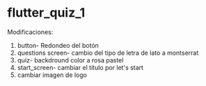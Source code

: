 # flutter_quiz_1
Modificaciones:
1. button- Redondeo del botón
2. questions screen- cambio del tipo de letra de lato a montserrat
3. quiz- backdround color a rosa pastel
4. start_screen- cambiar el título por let's start
5. cambiar imagen de logo
